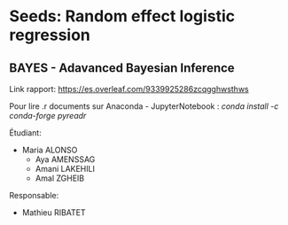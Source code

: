 # Seeds: Random effect logistic regression
## BAYES - Adavanced Bayesian Inference

Link rapport: https://es.overleaf.com/9339925286zcqgghwsthws

Pour lire .r documents sur Anaconda - JupyterNotebook : *conda install -c conda-forge pyreadr*

Étudiant:
  - Maria ALONSO 
	-	Aya AMENSSAG 
	-	Amani LAKEHILI
	-	Amal ZGHEIB 

Responsable: 
  - Mathieu RIBATET	
